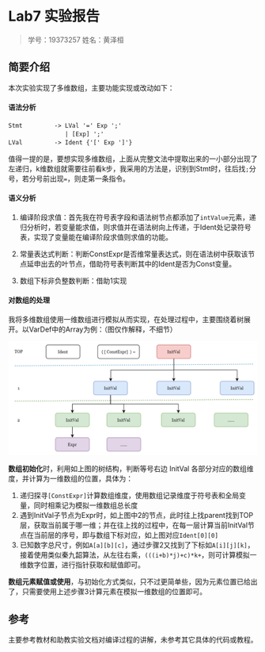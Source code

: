 # Lab7 实验报告

> 学号：19373257 姓名：黄泽桓

## 简要介绍

本次实验实现了多维数组，主要功能实现或改动如下：

#### 语法分析

```txt
Stmt         -> LVal '=' Exp ';'
                | [Exp] ';'
LVal         -> Ident {'[' Exp ']'}
```

值得一提的是，要想实现多维数组，上面从完整文法中提取出来的一小部分出现了左递归，k维数组就需要往前看k步，我采用的方法是，识别到Stmt时，往后找`;`分号，若分号前出现`=`，则走第一条指令。

#### 语义分析

1. 编译阶段求值：首先我在符号表字段和语法树节点都添加了`intValue`元素，递归分析时，若变量能求值，则求值并在语法树向上传递，于Ident处记录符号表，实现了变量能在编译阶段求值则求值的功能。

2. 常量表达式判断：判断ConstExpr是否维常量表达式，则在语法树中获取该节点延申出去的叶节点，借助符号表判断其中的Ident是否为Const变量。

3. 数组下标非负整数判断：借助1实现

#### 对数组的处理

我将多维数组使用一维数组进行模拟从而实现，在处理过程中，主要围绕着树展开。以VarDef中的Array为例：（图仅作解释，不细节）

<img src="img/image-20211120184142131.png" alt="image-20211120184142131" style="zoom:80%;" />

**数组初始化**时，利用如上图的树结构，判断等号右边 InitVal 各部分对应的数组维度，并计算为一维数组的位置，具体为：

1. 递归探寻`[ConstExpr]`计算数组维度，使用数组记录维度于符号表和全局变量，同时相乘记为模拟一维数组总长度
2. 遇到InitVal子节点为Expr时，如上图中2的节点，此时往上找parent找到TOP层，获取当前属于哪一维；并在往上找的过程中，在每一层计算当前InitVal节点在当前层的序号，即与数组下标对应，如上图对应`Ident[0][0]`
3. 已知数字总尺寸，例如`A[a][b][c]`，通过步骤2又找到了下标如`A[i][j][k]`，接着使用类似秦九韶算法，从左往右乘，`(((i+b)*j)+c)*k+`，则可计算模拟一维数字位置，进行指针获取和赋值即可。

**数组元素赋值或使用**，与初始化方式类似，只不过更简单些，因为元素位置已给出了，只需要使用上述步骤3计算元素在模拟一维数组的位置即可。

## 参考

主要参考教材和助教实验文档对编译过程的讲解，未参考其它具体的代码或教程。

